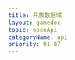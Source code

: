 ```yaml
---
title: 开放数据域
layout: gamedoc
topic: openApi
categoryName: api
priority: 01-07
---
```


<!-- md game/api/openApi/_openDataContext/openDataContext.md -->
<!-- md game/api/openApi/_openDataContext/postMessage.md -->
<!-- md game/api/openApi/_openDataContext/getOpenDataContext.md -->
<!-- md game/api/openApi/_openDataContext/onMessage.md -->
